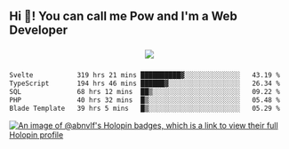 <h2 align="left">Hi 👋! You can call me Pow and I'm a Web Developer</h2>

###

<div align="center">
  <img src="https://profile-counter.glitch.me/abnvlf/count.svg?"  />
</div>

###

<!--START_SECTION:waka-->

```txt
Svelte           319 hrs 21 mins ██████████▓░░░░░░░░░░░░░░   43.19 %
TypeScript       194 hrs 46 mins ██████▓░░░░░░░░░░░░░░░░░░   26.34 %
SQL              68 hrs 12 mins  ██▒░░░░░░░░░░░░░░░░░░░░░░   09.22 %
PHP              40 hrs 32 mins  █▒░░░░░░░░░░░░░░░░░░░░░░░   05.48 %
Blade Template   39 hrs 5 mins   █▒░░░░░░░░░░░░░░░░░░░░░░░   05.29 %
```

<!--END_SECTION:waka-->
<!-- <img src="https://raw.githubusercontent.com/abnvlf/abnvlf/output/snake.svg" alt="Snake animation" /> -->

<!-- <a href="https://open.spotify.com/user/31py3qwahsl76foqwc5f55butple">
  <img src="https://spotify-recently-played-readme.vercel.app/api?user=31py3qwahsl76foqwc5f55butple&count=5&unique=false" alt="Spotify recently played"  />
</a> -->

[![An image of @abnvlf's Holopin badges, which is a link to view their full Holopin profile](https://holopin.me/abnvlf)](https://holopin.io/@abnvlf)

###

